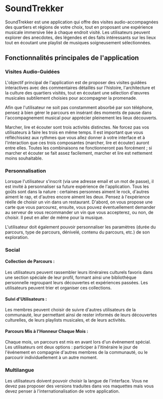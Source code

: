 # SoundTrekker

SoundTrekker est une application qui offre des visites audio-accompagnées des quartiers et régions de votre choix, tout en proposant une expérience musicale immersive liée à chaque endroit visité. Les utilisateurs peuvent explorer des anecdotes, des légendes et des faits intéressants sur les lieux tout en écoutant une playlist de musiques soigneusement sélectionnées.

## Fonctionnalités principales de l'application

### Visites Audio-Guidées
L'objectif principal de l'application est de proposer des visites guidées interactives avec des commentaires détaillés sur l'histoire, l'architecture et la culture des quartiers visités, tout en écoutant une sélection d'œuvres musicales subtilement choisies pour accompagner la promenade.

Afin que l'utilisateur ne soit pas constamment absorbé par son téléphone, pensez à bien gérer le parcours en insérant des moments de pause dans l'accompagnement musical pour apprécier pleinement les lieux découverts.

Marcher, lire et écouter sont trois activités distinctes. Ne forcez pas vos utilisateurs à faire les trois en même temps. Il est important que vous réfléchissiez aux rythmes que vous allez donner à votre interface et à l'interaction que ces trois composantes (marcher, lire et écouter) auront entre elles. Toutes les combinaisons ne fonctionneront pas forcément ; si marcher et écouter se fait assez facilement, marcher et lire est nettement moins souhaitable.

### Personnalisation
Lorsque l'utilisateur s'inscrit (via une adresse email et un mot de passe), il est invité à personnaliser sa future expérience de l'application. Tous les goûts sont dans la nature : certaines personnes aiment le rock, d'autres aiment le rap, et d'autres encore aiment les deux. Pensez à l'expérience réelle de choisir un vin dans un restaurant. D'abord, on vous propose une carte que vous parcourez, ensuite, vous pouvez éventuellement demander au serveur de vous recommander un vin que vous accepterez, ou non, de choisir. Il peut en aller de même pour la musique.

L'utilisateur doit également pouvoir personnaliser les paramètres (durée du parcours, type de parcours, dénivelé, contenu du parcours, etc.) de son exploration.

### Social

#### Collection de Parcours :
Les utilisateurs peuvent rassembler leurs itinéraires culturels favoris dans une section spéciale de leur profil, formant ainsi une bibliothèque personnelle regroupant leurs découvertes et expériences passées. Les utilisateurs peuvent trier et organiser ces collections.

#### Suivi d'Utilisateurs :
Les membres peuvent choisir de suivre d'autres utilisateurs de la communauté, leur permettant ainsi de rester informés de leurs découvertes culturelles, de leurs playlists musicales, et de leurs activités.

#### Parcours Mis à l'Honneur Chaque Mois :
Chaque mois, un parcours est mis en avant lors d'un événement spécial. Les utilisateurs ont deux options : participer à l'itinéraire le jour de l'événement en compagnie d'autres membres de la communauté, ou le parcourir individuellement à un autre moment.

### Multilangue
Les utilisateurs doivent pouvoir choisir la langue de l'interface. Vous ne devez pas proposer des versions traduites dans vos maquettes mais vous devez penser à l'internationalisation de votre application.